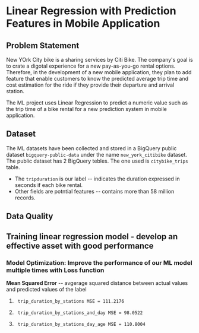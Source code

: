 # Linear Regression with Prediction Features in Mobile Application 

## Problem Statement
New YOrk City bike is a sharing services by Citi Bike. The company's goal is to crate a digotal experience for a new pay-as-you-go rental options. 
Therefore, in the development of a new mobile application, they plan to add feature that enable customers to know the predicted average trip time 
and cost estimation for the ride if they provide their departure and arrival station. 

The ML project uses Linear Regression to predict a numeric value such as the trip time of a bike rental for a new prediction system in mobile application.
<br>


## Dataset 
 The ML datasets have been collected and stored in a BigQuery public dataset `bigquery-public-data` under the name `new_york_citibike` dataset.
 The public dataset has 2 BigQuery tebles. The one used is `citybike_trips` table.
 - The `tripduration` is our label -- indicates the duration expressed in seconds if each bike rental.
 - Other fields are potntial features -- contains more than 58 million records.

## Data Quality

## Training linear regression model - develop an effective asset with good performance
### Model Optimization: Improve the performance of our ML model multiple times with Loss function
 **Mean Squared Error** -- avgerage squared distance between actual values and predicted values of the label
1. ``` trip_duration_by_stations MSE = 111.2176```

2. ``` trip_duration_by_stations_and_day MSE = 98.0522```

3. ``` trip_duration_by_stations_day_age MSE = 110.8004```
